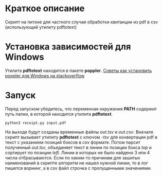 # Краткое описание
Скрипт на питоне для частного случая обработки квитанции из pdf в csv (использующий утилиту pdftotext)

# Установка зависимостей для Windows
Утилита **pdftotext** находится в пакете **poppler**.
[Советы как установить poppler для Windows на stackoverflow](https://stackoverflow.com/questions/18381713/how-to-install-poppler-on-windows)

# Запуск
Перед запуском убедитесь, что переменная окружения **PATH** содержит путь папки, в которой находится утилита **pdftotext**.
```
python3 receipt.py input.pdf
```
На выходе будут созданы временные файлы *out.tsv* и *out.csv*.
Вначале скрипт вызывает утилиту **pdftotext** c ключом *-tsv* для конвертации pdf в текст с указанием позиций боксов в csv формате.
Потом парсит полученный *out.tsv*, объединяет текст в линии по позиции бокса *top* и сортирует по позиции *left*.
Линии в которых не было найдено 3 или 4 числа отбрасываются.
Если по каким-то причинам для зашитых наименований в скрипте алгоритм не нашел нужной линии, то в лог пишется ворнинг, а в csv файл строчка с пропущенными значениями.

